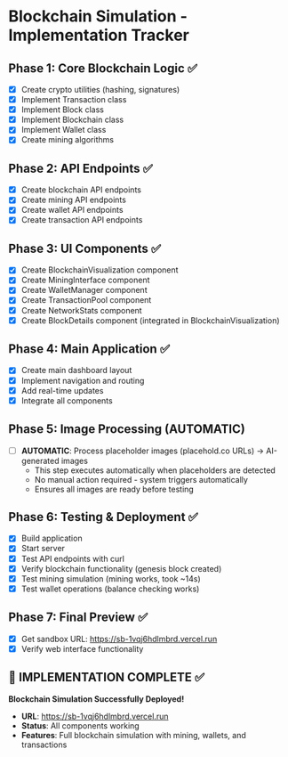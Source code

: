 # Blockchain Simulation - Implementation Tracker

## Phase 1: Core Blockchain Logic ✅
- [x] Create crypto utilities (hashing, signatures)
- [x] Implement Transaction class
- [x] Implement Block class  
- [x] Implement Blockchain class
- [x] Implement Wallet class
- [x] Create mining algorithms

## Phase 2: API Endpoints ✅
- [x] Create blockchain API endpoints
- [x] Create mining API endpoints
- [x] Create wallet API endpoints
- [x] Create transaction API endpoints

## Phase 3: UI Components ✅
- [x] Create BlockchainVisualization component
- [x] Create MiningInterface component
- [x] Create WalletManager component
- [x] Create TransactionPool component
- [x] Create NetworkStats component
- [x] Create BlockDetails component (integrated in BlockchainVisualization)

## Phase 4: Main Application ✅
- [x] Create main dashboard layout
- [x] Implement navigation and routing
- [x] Add real-time updates
- [x] Integrate all components

## Phase 5: Image Processing (AUTOMATIC)
- [ ] **AUTOMATIC**: Process placeholder images (placehold.co URLs) → AI-generated images
  - This step executes automatically when placeholders are detected
  - No manual action required - system triggers automatically
  - Ensures all images are ready before testing

## Phase 6: Testing & Deployment ✅
- [x] Build application
- [x] Start server
- [x] Test API endpoints with curl
- [x] Verify blockchain functionality (genesis block created)
- [x] Test mining simulation (mining works, took ~14s)
- [x] Test wallet operations (balance checking works)

## Phase 7: Final Preview ✅
- [x] Get sandbox URL: https://sb-1vqj6hdlmbrd.vercel.run
- [x] Verify web interface functionality

## 🎉 IMPLEMENTATION COMPLETE ✅

**Blockchain Simulation Successfully Deployed!**
- **URL**: https://sb-1vqj6hdlmbrd.vercel.run
- **Status**: All components working
- **Features**: Full blockchain simulation with mining, wallets, and transactions